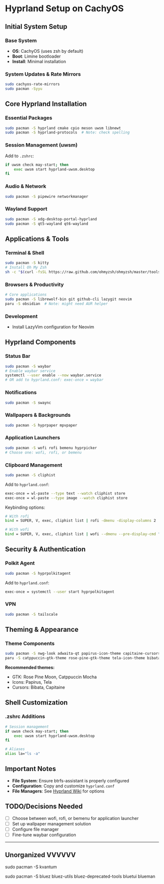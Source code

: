 # Hyprland Setup on CachyOS

## Initial System Setup

### Base System
- **OS**: CachyOS (uses zsh by default)
- **Boot**: Limine bootloader
- **Install**: Minimal installation

### System Updates & Rate Mirrors
```bash
sudo cachyos-rate-mirrors
sudo pacman -Syyu
```

## Core Hyprland Installation

### Essential Packages
```bash
sudo pacman -S hyprland cmake cpio meson uwsm libnewt
sudo pacman -S hyprland-protocols  # Note: check spelling
```

### Session Management (uwsm)
Add to `.zshrc`:
```bash
if uwsm check may-start; then
    exec uwsm start hyprland-uwsm.desktop
fi
```

### Audio & Network
```bash
sudo pacman -S pipewire networkmanager
```

### Wayland Support
```bash
sudo pacman -S xdg-desktop-portal-hyprland
sudo pacman -S qt5-wayland qt6-wayland
```

## Applications & Tools

### Terminal & Shell
```bash
sudo pacman -S kitty
# Install Oh My Zsh
sh -c "$(curl -fsSL https://raw.github.com/ohmyzsh/ohmyzsh/master/tools/install.sh)"
```

### Browsers & Productivity
```bash
# Core applications
sudo pacman -S librewolf-bin git github-cli lazygit neovim
paru -S obsidian  # Note: might need AUR helper
```

### Development
- Install LazyVim configuration for Neovim

## Hyprland Components

### Status Bar
```bash
sudo pacman -S waybar
# Enable waybar service
systemctl --user enable --now waybar.service
# OR add to hyprland.conf: exec-once = waybar
```

### Notifications
```bash
sudo pacman -S swaync
```

### Wallpapers & Backgrounds
```bash
sudo pacman -S hyprpaper mpvpaper
```

### Application Launchers
```bash
sudo pacman -S wofi rofi bemenu hyprpicker
# Choose one: wofi, rofi, or bemenu
```

### Clipboard Management
```bash
sudo pacman -S cliphist
```

Add to `hyprland.conf`:
```bash
exec-once = wl-paste --type text --watch cliphist store
exec-once = wl-paste --type image --watch cliphist store
```

Keybinding options:
```bash
# With rofi
bind = SUPER, V, exec, cliphist list | rofi -dmenu -display-columns 2 | cliphist decode | wl-copy

# With wofi  
bind = SUPER, V, exec, cliphist list | wofi --dmenu --pre-display-cmd "echo '%s' | cut -f 2" | cliphist decode | wl-copy
```

## Security & Authentication

### Polkit Agent
```bash
sudo pacman -S hyprpolkitagent
```

Add to `hyprland.conf`:
```bash
exec-once = systemctl --user start hyprpolkitagent
```

### VPN
```bash
sudo pacman -S tailscale
```

## Theming & Appearance

### Theme Components
```bash
sudo pacman -S nwg-look adwaita-qt papirus-icon-theme capitaine-cursors
paru -S catppuccin-gtk-theme rose-pine-gtk-theme tela-icon-theme bibata-cursor-theme
```

**Recommended themes:**
- GTK: Rose Pine Moon, Catppuccin Mocha
- Icons: Papirus, Tela
- Cursors: Bibata, Capitaine

## Shell Customization

### .zshrc Additions
```bash
# Session management
if uwsm check may-start; then
    exec uwsm start hyprland-uwsm.desktop
fi

# Aliases
alias la="ls -a"
```

## Important Notes

- **File System**: Ensure btrfs-assistant is properly configured
- **Configuration**: Copy and customize `hyprland.conf`
- **File Managers**: See [Hyprland Wiki](https://wiki.hypr.land/Useful-Utilities/File-Managers/) for options

## TODO/Decisions Needed

- [ ] Choose between wofi, rofi, or bemenu for application launcher
- [ ] Set up wallpaper management solution
- [ ] Configure file manager
- [ ] Fine-tune waybar configuration

---

## Unorganized VVVVVV

sudo pacman -S kvantum 

sudo pacman -S bluez bluez-utils bluez-deprecated-tools bluetui blueman 